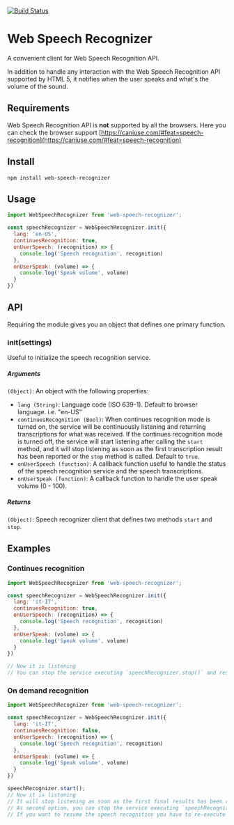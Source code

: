 [![Build Status](https://travis-ci.org/sljavi/web-speech-recognizer.svg?branch=master)](https://travis-ci.org/sljavi/web-speech-recognizer)

# Web Speech Recognizer

A convenient client for Web Speech Recognition API.

In addition to handle any interaction with the Web Speech Recognition API supported by HTML 5, it notifies when the user speaks and what's the volume of the sound.

## Requirements

Web Speech Recognition API is **not** supported by all the browsers.
Here you can check the browser support
[https://caniuse.com/#feat=speech-recognition](https://caniuse.com/#feat=speech-recognition)


## Install

```
npm install web-speech-recognizer
```

## Usage

```javascript
import WebSpeechRecognizer from 'web-speech-recognizer';

const speechRecognizer = WebSpeechRecognizer.init({
  lang: 'en-US',
  continuesRecognition: true,
  onUserSpeech: (recognition) => {
    console.log('Speech recognition', recognition)
  },
  onUserSpeak: (volume) => {
    console.log('Speak volume', volume)
  }
})
```

## API
Requiring the module gives you an object that defines one primary function.

### init(settings)
Useful to initialize the speech recognition service. 

##### Arguments

`(Object)`: An object with the following properties:
 * `lang (String)`:  Language code (ISO 639-1). Default to browser language. i.e. "en-US"
 * `continuesRecognition (Bool)`: When continues recognition mode is turned on, the service will be continuously listening and returning transcriptions for what was received. If the continues recognition mode is turned off, the service will start listening after calling the `start` method, and it will stop listening as soon as the first transcription result has been reported or the `stop` method is called. Default to `true`.
 * `onUserSpeech (function)`: A callback function useful to handle the status of the speech recognition service and the speech transcriptions.
 * `onUserSpeak (function)`: A callback function to handle the user speak volume (0 - 100).

##### Returns
`(Object)`: Speech recognizer client that defines two methods `start` and `stop`.

## Examples

### Continues recognition

```javascript
import WebSpeechRecognizer from 'web-speech-recognizer';

const speechRecognizer = WebSpeechRecognizer.init({
  lang: 'it-IT',
  continuesRecognition: true,
  onUserSpeech: (recognition) => {
    console.log('Speech recognition', recognition)
  },
  onUserSpeak: (volume) => {
    console.log('Speak volume', volume)
  }
})

// Now it is listening
// You can stop the service executing `speechRecognizer.stop()` and resume it executing `speechRecognizer.start()`
```

### On demand recognition

```javascript
import WebSpeechRecognizer from 'web-speech-recognizer';

const speechRecognizer = WebSpeechRecognizer.init({
  lang: 'it-IT',
  continuesRecognition: false,
  onUserSpeech: (recognition) => {
    console.log('Speech recognition', recognition)
  },
  onUserSpeak: (volume) => {
    console.log('Speak volume', volume)
  }
})

speechRecognizer.start();
// Now it is listening
// It will stop listening as soon as the first final results has been reported to the callback defined in `onUserSpeech`.
// As second option, you can stop the service executing `speechRecognizer.stop()`
// If you want to resume the speech recognition you have to re-execute `speechRecognizer.start()`
```